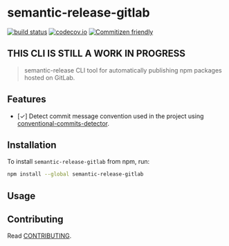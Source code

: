 # semantic-release-gitlab

[![build status](https://gitlab.com/hutson/semantic-release-gitlab/badges/master/build.svg)](https://gitlab.com/hutson/semantic-release-gitlab/commits/master)
[![codecov.io](https://codecov.io/gitlab/hutson/semantic-release-gitlab/coverage.svg?branch=master)](https://codecov.io/gitlab/hutson/semantic-release-gitlab?branch=master)
[![Commitizen friendly](https://img.shields.io/badge/commitizen-friendly-brightgreen.svg)](http://commitizen.gitlab.io/cz-cli/)

## THIS CLI IS STILL A WORK IN PROGRESS

> semantic-release CLI tool for automatically publishing npm packages hosted on GitLab.

## Features

* [&#x2713;] Detect commit message convention used in the project using [conventional-commits-detector](https://www.npmjs.com/package/conventional-commits-detector).

## Installation

To install `semantic-release-gitlab` from npm, run:

```bash
npm install --global semantic-release-gitlab
```

## Usage



## Contributing

Read [CONTRIBUTING](CONTRIBUTING.md).
